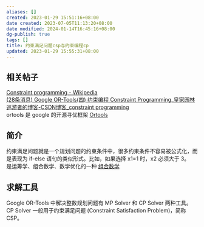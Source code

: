 ```yaml
---
aliases: []
created: 2023-01-29 15:51:16+08:00
date created: 2023-07-05T11:13:20+08:00
date modified: 2024-01-14T16:45:16+08:00
dg-publish: true
tags: []
title: 约束满足问题csp与约束编程cp
updated: 2023-01-29 15:55:31+08:00
---
```


## 相关帖子
[Constraint programming - Wikipedia](https://en.wikipedia.org/wiki/Constraint_programming)  
[(28条消息) Google OR-Tools(四) 约束编程 Constraint Programming_皇家园林巡游者的博客-CSDN博客_constraint programming](https://blog.csdn.net/wangzhenyang2/article/details/104377308)  
ortools 是 google 的开源寻优框架 [Ortools](规划工具/Ortools.md)
## 简介
约束满足问题就是一个规划问题的约束条件中，很多约束条件不容易被公式化，而是表现为 if-else 语句的类似形式。比如，如果选择 x1=1 时，x2 必须大于 3。  
是运筹学、组合数学、数学优化的一种 [组合数学](../../组合数学/组合数学.md)
## 求解工具
Google OR-Tools 中解决整数规划问题有 MP Solver 和 CP Solver 两种工具。CP Solver 一般用于约束满足问题 (Constraint Satisfaction Problem)，简称 CSP。